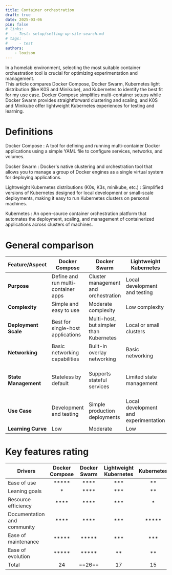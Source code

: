 ```yaml
---
title: Container orchestration
draft: true 
date: 2025-03-06
pin: false
# links:
#   - Test: setup/setting-up-site-search.md
# tags:
#     - test
authors:
    - louison
---
```


In a homelab environment, selecting the most suitable container orchestration tool is crucial for optimizing experimentation and management.  
This article compares Docker Compose, Docker Swarm, Kubernetes light distribution (like K0S and Minikube), and Kubernetes to identify the best fit for my use case. Docker Compose simplifies multi-container setups while Docker Swarm provides straightforward clustering and scaling, and K0S and Minikube offer lightweight Kubernetes experiences for testing and learning.
<!-- more -->

# Definitions

Docker Compose
: A tool for defining and running multi-container Docker applications using a simple YAML file to configure services, networks, and volumes.

Docker Swarm
: Docker's native clustering and orchestration tool that allows you to manage a group of Docker engines as a single virtual system for deploying applications.

Lightweight Kubernetes distributions (K0s, K3s, minikube, etc.)
: Simplified versions of Kubernetes designed for local development or small-scale deployments, making it easy to run Kubernetes clusters on personal machines.

Kubernetes
: An open-source container orchestration platform that automates the deployment, scaling, and management of containerized applications across clusters of machines.

# General comparison

| **Feature/Aspect**   | **Docker Compose**                  | **Docker Swarm**                        | **Lightweight Kubernetes**            | **Kubernetes**                                   |
| -------------------- | ----------------------------------- | --------------------------------------- | ------------------------------------- | ------------------------------------------------ |
| **Purpose**          | Define and run multi-container apps | Cluster management and orchestration    | Local development and testing         | Full-scale container orchestration               |
| **Complexity**       | Simple and easy to use              | Moderate complexity                     | Low complexity                        | High complexity                                  |
| **Deployment Scale** | Best for single-host applications   | Multi-host, but simpler than Kubernetes | Local or small clusters               | Large-scale, production-grade clusters           |
| **Networking**       | Basic networking capabilities       | Built-in overlay networking             | Basic networking                      | Advanced networking features                     |
| **State Management** | Stateless by default                | Supports stateful services              | Limited state management              | Robust state management with persistent storage  |
| **Use Case**         | Development and testing             | Simple production deployments           | Local development and experimentation | Production environments and complex applications |
| **Learning Curve**   | Low                                 | Moderate                                | Low                                   | High                                             |

# Key features rating

| **Drivers**                 | **Docker Compose** | **Docker Swarm** | **Lightweight Kubernetes** | **Kubernetes** |
| --------------------------- | :----------------: | :--------------: | :------------------------: | :------------: |
| Ease of use                 |       *****        |       ****       |            ***             |       **       |
| Leaning goals               |         *          |       ****       |            ***             |       **       |
| Resource efficiency         |        ****        |       ****       |            ***             |       *        |
| Documentation and community |        ****        |       ****       |            ***             |     *****      |
| Ease of maintenance         |       *****        |      *****       |            ***             |      ***       |
| Ease of evolution           |       *****        |      *****       |             **             |       **       |
| Total                       |         24         |      ==26==      |             17             |       15       |
